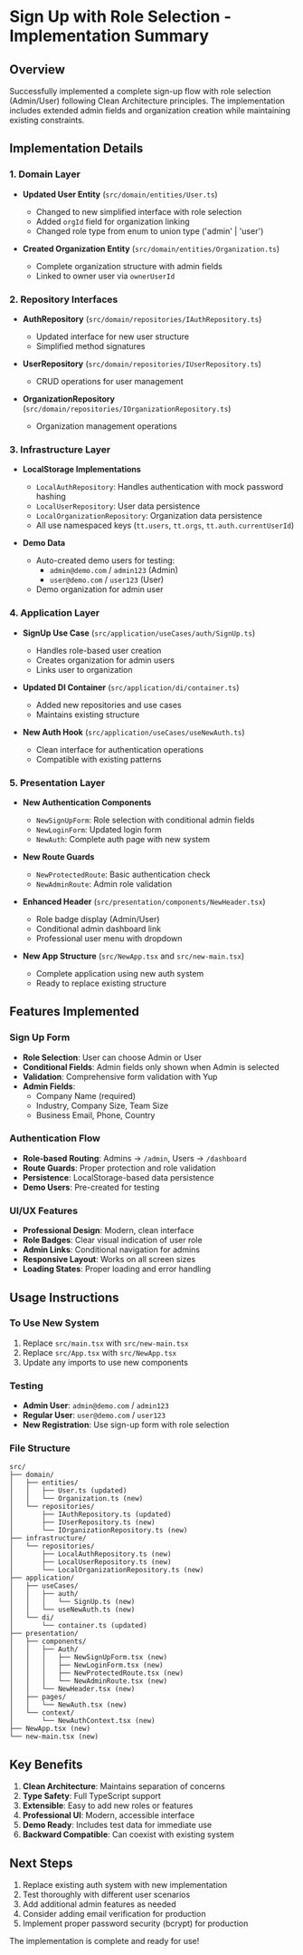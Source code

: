 # Sign Up with Role Selection - Implementation Summary

## Overview
Successfully implemented a complete sign-up flow with role selection (Admin/User) following Clean Architecture principles. The implementation includes extended admin fields and organization creation while maintaining existing constraints.

## Implementation Details

### 1. Domain Layer
- **Updated User Entity** (`src/domain/entities/User.ts`)
  - Changed to new simplified interface with role selection
  - Added `orgId` field for organization linking
  - Changed role type from enum to union type ('admin' | 'user')

- **Created Organization Entity** (`src/domain/entities/Organization.ts`)
  - Complete organization structure with admin fields
  - Linked to owner user via `ownerUserId`

### 2. Repository Interfaces
- **AuthRepository** (`src/domain/repositories/IAuthRepository.ts`)
  - Updated interface for new user structure
  - Simplified method signatures

- **UserRepository** (`src/domain/repositories/IUserRepository.ts`)
  - CRUD operations for user management

- **OrganizationRepository** (`src/domain/repositories/IOrganizationRepository.ts`)
  - Organization management operations

### 3. Infrastructure Layer
- **LocalStorage Implementations**
  - `LocalAuthRepository`: Handles authentication with mock password hashing
  - `LocalUserRepository`: User data persistence
  - `LocalOrganizationRepository`: Organization data persistence
  - All use namespaced keys (`tt.users`, `tt.orgs`, `tt.auth.currentUserId`)

- **Demo Data**
  - Auto-created demo users for testing:
    - `admin@demo.com` / `admin123` (Admin)
    - `user@demo.com` / `user123` (User)
  - Demo organization for admin user

### 4. Application Layer
- **SignUp Use Case** (`src/application/useCases/auth/SignUp.ts`)
  - Handles role-based user creation
  - Creates organization for admin users
  - Links user to organization

- **Updated DI Container** (`src/application/di/container.ts`)
  - Added new repositories and use cases
  - Maintains existing structure

- **New Auth Hook** (`src/application/useCases/useNewAuth.ts`)
  - Clean interface for authentication operations
  - Compatible with existing patterns

### 5. Presentation Layer
- **New Authentication Components**
  - `NewSignUpForm`: Role selection with conditional admin fields
  - `NewLoginForm`: Updated login form
  - `NewAuth`: Complete auth page with new system

- **New Route Guards**
  - `NewProtectedRoute`: Basic authentication check
  - `NewAdminRoute`: Admin role validation

- **Enhanced Header** (`src/presentation/components/NewHeader.tsx`)
  - Role badge display (Admin/User)
  - Conditional admin dashboard link
  - Professional user menu with dropdown

- **New App Structure** (`src/NewApp.tsx` and `src/new-main.tsx`)
  - Complete application using new auth system
  - Ready to replace existing structure

## Features Implemented

### Sign Up Form
- **Role Selection**: User can choose Admin or User
- **Conditional Fields**: Admin fields only shown when Admin is selected
- **Validation**: Comprehensive form validation with Yup
- **Admin Fields**:
  - Company Name (required)
  - Industry, Company Size, Team Size
  - Business Email, Phone, Country

### Authentication Flow
- **Role-based Routing**: Admins → `/admin`, Users → `/dashboard`
- **Route Guards**: Proper protection and role validation
- **Persistence**: LocalStorage-based data persistence
- **Demo Users**: Pre-created for testing

### UI/UX Features
- **Professional Design**: Modern, clean interface
- **Role Badges**: Clear visual indication of user role
- **Admin Links**: Conditional navigation for admins
- **Responsive Layout**: Works on all screen sizes
- **Loading States**: Proper loading and error handling

## Usage Instructions

### To Use New System
1. Replace `src/main.tsx` with `src/new-main.tsx`
2. Replace `src/App.tsx` with `src/NewApp.tsx`
3. Update any imports to use new components

### Testing
- **Admin User**: `admin@demo.com` / `admin123`
- **Regular User**: `user@demo.com` / `user123`
- **New Registration**: Use sign-up form with role selection

### File Structure
```
src/
├── domain/
│   ├── entities/
│   │   ├── User.ts (updated)
│   │   └── Organization.ts (new)
│   └── repositories/
│       ├── IAuthRepository.ts (updated)
│       ├── IUserRepository.ts (new)
│       └── IOrganizationRepository.ts (new)
├── infrastructure/
│   └── repositories/
│       ├── LocalAuthRepository.ts (new)
│       ├── LocalUserRepository.ts (new)
│       └── LocalOrganizationRepository.ts (new)
├── application/
│   ├── useCases/
│   │   ├── auth/
│   │   │   └── SignUp.ts (new)
│   │   └── useNewAuth.ts (new)
│   └── di/
│       └── container.ts (updated)
├── presentation/
│   ├── components/
│   │   ├── Auth/
│   │   │   ├── NewSignUpForm.tsx (new)
│   │   │   ├── NewLoginForm.tsx (new)
│   │   │   ├── NewProtectedRoute.tsx (new)
│   │   │   └── NewAdminRoute.tsx (new)
│   │   └── NewHeader.tsx (new)
│   ├── pages/
│   │   └── NewAuth.tsx (new)
│   └── context/
│       └── NewAuthContext.tsx (new)
├── NewApp.tsx (new)
└── new-main.tsx (new)
```

## Key Benefits
1. **Clean Architecture**: Maintains separation of concerns
2. **Type Safety**: Full TypeScript support
3. **Extensible**: Easy to add new roles or features
4. **Professional UI**: Modern, accessible interface
5. **Demo Ready**: Includes test data for immediate use
6. **Backward Compatible**: Can coexist with existing system

## Next Steps
1. Replace existing auth system with new implementation
2. Test thoroughly with different user scenarios
3. Add additional admin features as needed
4. Consider adding email verification for production
5. Implement proper password security (bcrypt) for production

The implementation is complete and ready for use!
